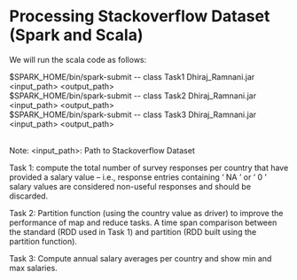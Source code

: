 # Processing Stackoverflow Dataset (Spark and Scala)

We will run the scala code as follows:

$SPARK_HOME/bin/spark-submit -- class Task1 Dhiraj_Ramnani.jar <input_path> <output_path> <br/>
$SPARK_HOME/bin/spark-submit -- class Task2 Dhiraj_Ramnani.jar <input_path> <output_path> <br/>
$SPARK_HOME/bin/spark-submit -- class Task3 Dhiraj_Ramnani.jar <input_path> <output_path> <br/><br/>

Note: <input_path>: Path to Stackoverflow Dataset <br/>

Task 1: compute the total number of survey responses per country that have
provided a salary value – i.e., response entries containing ‘ NA ’ or ‘ 0 ’ salary values are considered
non-useful responses and should be discarded. <br/>

Task 2: Partition function (using the country value as driver) to improve the performance
of map and reduce tasks. A time span comparison between the standard (RDD used in Task 1)
and partition (RDD built using the partition function). <br/>

Task 3: Compute annual salary averages per country and show min and max
salaries. <br/><br/>


